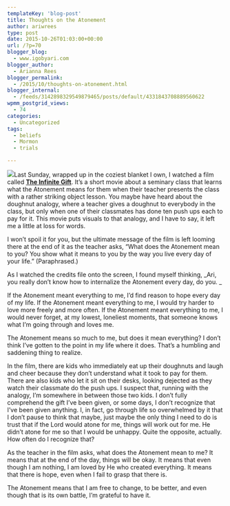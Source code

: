 ```yaml
---
templateKey: 'blog-post'
title: Thoughts on the Atonement
author: ariwrees
type: post
date: 2015-10-26T01:03:00+00:00
url: /?p=70
blogger_blog:
  - www.igobyari.com
blogger_author:
  - Arianna Rees
blogger_permalink:
  - /2015/10/thoughts-on-atonement.html
blogger_internal:
  - /feeds/3142898329549879465/posts/default/4331843708889560622
wpmm_postgrid_views:
  - 74
categories:
  - Uncategorized
tags:
  - beliefs
  - Mormon
  - trials

---
```

[![](https://scontent.xx.fbcdn.net/hphotos-xaf1/v/t1.0-9/10534516_1672248539729021_8927538542233773784_n.jpg?oh=8823f668903030404cb8d75283c13c28&oe=56C887E7)](https://scontent.xx.fbcdn.net/hphotos-xaf1/v/t1.0-9/10534516_1672248539729021_8927538542233773784_n.jpg?oh=8823f668903030404cb8d75283c13c28&oe=56C887E7)Last Sunday, wrapped up in the coziest blanket I own, I watched a film called [**The Infinite Gift**](http://infinitegiftfilm.com/). It’s a short movie about a seminary class that learns what the Atonement means for them when their teacher presents the class with a rather striking object lesson. You maybe have heard about the doughnut analogy, where a teacher gives a doughnut to everybody in the class, but only when one of their classmates has done ten push ups each to pay for it. This movie puts visuals to that analogy, and I have to say, it left me a little at loss for words.

I won’t spoil it for you, but the ultimate message of the film is left looming there at the end of it as the teacher asks, “What does the Atonement mean to you? You show what it means to you by the way you live every day of your life.” (Paraphrased.)

As I watched the credits file onto the screen, I found myself thinking, _Ari, you really don’t know how to internalize the Atonement every day, do you. _

If the Atonement meant everything to me, I’d find reason to hope every day of my life. If the Atonement meant everything to me, I would try harder to love more freely and more often. If the Atonement meant everything to me, I would never forget, at my lowest, loneliest moments, that someone knows what I’m going through and loves me.

The Atonement means so much to me, but does it mean everything? I don’t think I’ve gotten to the point in my life where it does. That’s a humbling and saddening thing to realize.

In the film, there are kids who immediately eat up their doughnuts and laugh and cheer because they don’t understand what it took to pay for them. There are also kids who let it sit on their desks, looking dejected as they watch their classmate do the push ups. I suspect that, running with the analogy, I’m somewhere in between those two kids. I don’t fully comprehend the gift I’ve been given, or some days, I don’t recognize that I’ve been given anything. I, in fact, go through life so overwhelmed by it that I don’t pause to think that maybe, just maybe the only thing I need to do is trust that if the Lord would atone for me, things will work out for me. He didn’t atone for me so that I would be unhappy. Quite the opposite, actually. How often do I recognize that?

As the teacher in the film asks, what does the Atonement mean to me? It means that at the end of the day, things will be okay. It means that even though I am nothing, I am loved by He who created everything. It means that there is hope, even when I fail to grasp that there is.

The Atonement means that I am free to change, to be better, and even though that is its own battle, I’m grateful to have it.